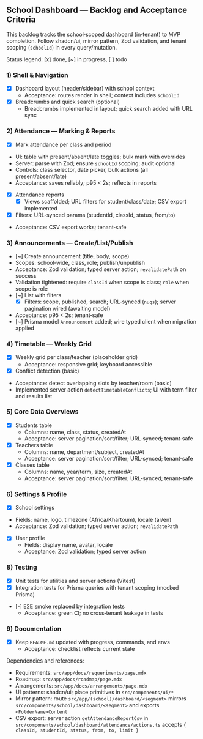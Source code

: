 ## School Dashboard — Backlog and Acceptance Criteria

This backlog tracks the school‑scoped dashboard (in‑tenant) to MVP completion. Follow shadcn/ui, mirror pattern, Zod validation, and tenant scoping (`schoolId`) in every query/mutation.

Status legend: [x] done, [~] in progress, [ ] todo

### 1) Shell & Navigation

- [x] Dashboard layout (header/sidebar) with school context
  - Acceptance: routes render in shell; context includes `schoolId`
 - [x] Breadcrumbs and quick search (optional)
   - Breadcrumbs implemented in layout; quick search added with URL sync

### 2) Attendance — Marking & Reports

 - [x] Mark attendance per class and period
  - UI: table with present/absent/late toggles; bulk mark with overrides
   - Server: parse with Zod; ensure `schoolId` scoping; audit optional
   - Controls: class selector, date picker, bulk actions (all present/absent/late)
   - Acceptance: saves reliably; p95 < 2s; reflects in reports
 - [x] Attendance reports
   - [x] Views scaffolded; URL filters for student/class/date; CSV export implemented
  - [x] Filters: URL‑synced params (studentId, classId, status, from/to)
   - Acceptance: CSV export works; tenant‑safe

### 3) Announcements — Create/List/Publish

 - [~] Create announcement (title, body, scope)
  - Scopes: school‑wide, class, role; publish/unpublish
  - Acceptance: Zod validation; typed server action; `revalidatePath` on success
  - Validation tightened: require `classId` when scope is class; `role` when scope is role
 - [~] List with filters
   - [x] Filters: scope, published, search; URL‑synced (`nuqs`); server pagination wired (awaiting model)
  - Acceptance: p95 < 2s; tenant‑safe
  - [~] Prisma model `Announcement` added; wire typed client when migration applied

### 4) Timetable — Weekly Grid

- [x] Weekly grid per class/teacher (placeholder grid)
  - Acceptance: responsive grid; keyboard accessible
 - [x] Conflict detection (basic)
  - Acceptance: detect overlapping slots by teacher/room (basic)
  - Implemented server action `detectTimetableConflicts`; UI with term filter and results list

### 5) Core Data Overviews

- [x] Students table
  - Columns: name, class, status, createdAt
  - Acceptance: server pagination/sort/filter; URL‑synced; tenant‑safe
- [x] Teachers table
  - Columns: name, department/subject, createdAt
  - Acceptance: server pagination/sort/filter; URL‑synced; tenant‑safe
- [x] Classes table
  - Columns: name, year/term, size, createdAt
  - Acceptance: server pagination/sort/filter; URL‑synced; tenant‑safe

### 6) Settings & Profile

 - [x] School settings
  - Fields: name, logo, timezone (Africa/Khartoum), locale (ar/en)
  - Acceptance: Zod validation; typed server action; `revalidatePath`
- [x] User profile
  - Fields: display name, avatar, locale
  - Acceptance: Zod validation; typed server action

<!-- ### 7) i18n & RTL

- [ ] Extract visible strings; Arabic (RTL) and English (LTR)
  - Acceptance: switchable; layouts respect RTL -->

### 8) Testing

- [x] Unit tests for utilities and server actions (Vitest)
- [x] Integration tests for Prisma queries with tenant scoping (mocked Prisma)
- [-] E2E smoke replaced by integration tests
  - Acceptance: green CI; no cross‑tenant leakage in tests

### 9) Documentation

- [x] Keep `README.md` updated with progress, commands, and envs
  - Acceptance: checklist reflects current state



Dependencies and references:
- Requirements: `src/app/docs/requeriments/page.mdx`
- Roadmap: `src/app/docs/roadmap/page.mdx`
- Arrangements: `src/app/docs/arrangements/page.mdx`
- UI patterns: shadcn/ui; place primitives in `src/components/ui/*`
- Mirror pattern: route `src/app/(school)/dashboard/<segment>` mirrors `src/components/school/dashboard/<segment>` and exports `<FolderName>Content`
- CSV export: server action `getAttendanceReportCsv` in `src/components/school/dashboard/attendance/actions.ts` accepts `{ classId, studentId, status, from, to, limit }`



